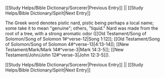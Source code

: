 [[Study Helps/Bible Dictionary/Sorcerer|Previous Entry]]  ||  [[Study Helps/Bible Dictionary/Spirit|Next Entry]]

 The Greek word denotes pistic nard, pistic being perhaps a local name; some take it to mean "genuine"; others, "liquid." Nard was made from the root of a tree, with a strong aromatic odor ([[Old Testament/Song of Solomon/Song of Solomon 1#^verse-12|Song 1:12]]; [[Old Testament/Song of Solomon/Song of Solomon 4#^verse-13|4:13-14]]; [[New Testament/Mark/Mark 14#^verse-3|Mark 14:3-5]]; [[New Testament/John/John 12#^verse-3|John 12:3-5]]).

[[Study Helps/Bible Dictionary/Sorcerer|Previous Entry]]  ||  [[Study Helps/Bible Dictionary/Spirit|Next Entry]]